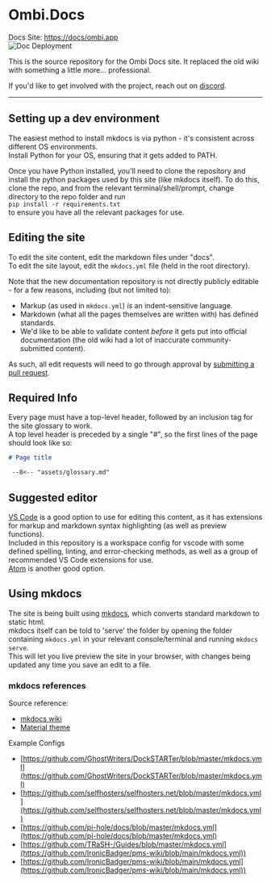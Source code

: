 # Ombi.Docs

Docs Site: [https://docs/ombi.app](https://docs.ombi.app/)  
![Doc Deployment](https://github.com/Ombi-app/Ombi.Docs/workflows/Build%20and%20deploy%20docs/badge.svg)

This is the source repository for the Ombi Docs site. It replaced the old wiki with something a little more... professional.

If you'd like to get involved with the project, reach out on [discord](https://discord.gg/Sa7wNWb).

---

## Setting up a dev environment

The easiest method to install mkdocs is via python - it's consistent across different OS environments.  
Install Python for your OS, ensuring that it gets added to PATH.  

Once you have Python installed, you'll need to clone the repository and install the python packages used by this site (like mkdocs itself).
To do this, clone the repo, and from the relevant terminal/shell/prompt, change directory to the repo folder and run  
`pip install -r requirements.txt`  
to ensure you have all the relevant packages for use.

## Editing the site

To edit the site content, edit the markdown files under "docs".  
To edit the site layout, edit the `mkdocs.yml` file (held in the root directory).  

Note that the new documentation repository is not directly publicly editable - for a few reasons, including (but not limited to):

- Markup (as used in `mkdocs.yml`) _is_ an indent-sensitive language.
- Markdown (what all the pages themselves are written with) has defined standards.
- We'd like to be able to validate content _before_ it gets put into official documentation (the old wiki had a lot of inaccurate community-submitted content).

As such, all edit requests will need to go through approval by [submitting a pull request](https://docs.github.com/en/free-pro-team@latest/articles/creating-a-pull-request).

## Required Info

Every page must have a top-level header, followed by an inclusion tag for the site glossary to work.  
A top level header is preceded by a single "#", so the first lines of the page should look like so:  

```markdown
# Page title

 --8<-- "assets/glossary.md"

```

## Suggested editor

[VS Code](https://code.visualstudio.com/) is a good option to use for editing this content, as it has extensions for markup and markdown syntax highlighting (as well as preview functions).  
Included in this repository  is a workspace config for vscode with some defined spelling, linting, and error-checking methods, as well as a group of recommended VS Code extensions for use.  
[Atom](https://atom.io/) is another good option.

## Using mkdocs

The site is being built using [mkdocs](https://www.mkdocs.org/), which converts standard markdown to static html.  
mkdocs itself can be told to 'serve' the folder by opening the folder containing `mkdocs.yml` in your relevant console/terminal and running `mkdocs serve`.  
This will let you live preview the site in your browser, with changes being updated any time you save an edit to a file.  

### mkdocs references

Source reference:

- [mkdocs wiki](https://github.com/mkdocs/mkdocs/wiki)
- [Material theme](https://squidfunk.github.io/mkdocs-material/setup/setting-up-navigation)

Example Configs

- [https://github.com/GhostWriters/DockSTARTer/blob/master/mkdocs.yml](https://github.com/GhostWriters/DockSTARTer/blob/master/mkdocs.yml)
- [https://github.com/selfhosters/selfhosters.net/blob/master/mkdocs.yml](https://github.com/selfhosters/selfhosters.net/blob/master/mkdocs.yml)
- [https://github.com/pi-hole/docs/blob/master/mkdocs.yml](https://github.com/pi-hole/docs/blob/master/mkdocs.yml)
- [https://github.com/TRaSH-/Guides/blob/master/mkdocs.yml](https://github.com/IronicBadger/pms-wiki/blob/main/mkdocs.yml))
- [https://github.com/IronicBadger/pms-wiki/blob/main/mkdocs.yml](https://github.com/IronicBadger/pms-wiki/blob/main/mkdocs.yml))
